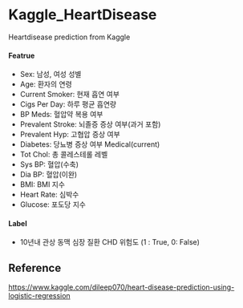 # Kaggle_HeartDisease
Heartdisease prediction from Kaggle    
#### Featrue
- Sex: 남성, 여성 성별
- Age: 환자의 연령
- Current Smoker: 현재 흡연 여부
- Cigs Per Day: 하루 평균 흡연량
- BP Meds: 혈압약 복용 여부
- Prevalent Stroke: 뇌졸증 증상 여부(과거 포함)
- Prevalent Hyp: 고협압 증상 여부
- Diabetes: 당뇨병 증상 여부
Medical(current)
- Tot Chol: 총 콜레스테롤 레벨
- Sys BP: 혈압(수축)
- Dia BP: 혈압(이완)
- BMI: BMI 지수
- Heart Rate: 심박수
- Glucose: 포도당 지수

#### Label
- 10년내 관상 동맥 심장 질환 CHD 위험도 (1 : True, 0: False)


###
## Reference
https://www.kaggle.com/dileep070/heart-disease-prediction-using-logistic-regression
